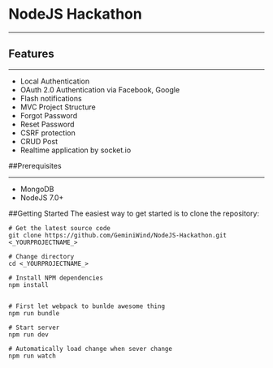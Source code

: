 # NodeJS Hackathon
------


## Features
___
* Local Authentication
* OAuth 2.0 Authentication via Facebook, Google
* Flash notifications
* MVC Project Structure
* Forgot Password
* Reset Password
* CSRF protection
* CRUD Post
* Realtime application by socket.io

##Prerequisites
___
* MongoDB
* NodeJS 7.0+

##Getting Started
The easiest way to get started is to clone the repository:
```
# Get the latest source code
git clone https://github.com/GeminiWind/NodeJS-Hackathon.git <_YOURPROJECTNAME_>

# Change directory
cd <_YOURPROJECTNAME_>

# Install NPM dependencies
npm install


# First let webpack to bunlde awesome thing
npm run bundle

# Start server
npm run dev

# Automatically load change when sever change
npm run watch

```